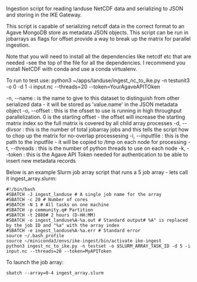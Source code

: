 Ingestion script for reading landuse NetCDF data and serializing to JSON and storing in the IKE Gateway.

This script is capable of serializing netcdf data in the correct format to an Agave MongoDB store as metadata JSON objects. This script can be run in jobarrays as flags for offset provide a way to break up the matrix for parallel ingestion.

Note that you will need to install all the dependencies like netcdf etc that are needed -see the top of the file for all the dependencies.  I recommend you install NetCDF with conda and use a conda virtualenv.


To run to test use:
python3 ~/apps/landuse/ingest_nc_to_ike.py -n testunit3 -o 0 -d 1 -i input.nc --threads=20 --token=YourAgaveAPITOken

-n, --name : is the name to give to this dataset to distinguish from other serialized data - it will be stored as 'value.name' in the JSON metadata object
-o, --offset : this is the ofsset to use is running in high throughput parallelization.  0 is the starting offset - the offset will increase the starting matrix index so the full matrix is covered by all child array processes
-d, --divsor : this is the number of total jobarray jobs and this tells the script how to chop up the matrix for no-overlap processesing
-i, --inputfile : this is the path to the inputfile - it will be copied to /tmp on each node for processing 
-t, --threads : this is the number of python threads to use on each node
-k, --token : this is the Agave API Token needed for authentication to be able to insert new metadata records


Below is an example Slurm job array script that runs a 5 job array - lets call it ingest_array.slurm:
```
#!/bin/bash
#SBATCH -J ingest_landuse # A single job name for the array
#SBATCH -c 20 # Number of cores
#SBATCH -N 1 # All tasks on one machine
#SBATCH -p community.q# Partition
#SBATCH -t 2880# 2 hours (D-HH:MM)
#SBATCH -o ingest_landuse%A-%a.out # Standard output# %A" is replaced by the job ID and "%a" with the array index
#SBATCH -e ingest_landuse%A-%a.err # Standard error
source ~/.bash_profile
source ~/miniconda3/envs/ike-ingest/bin/activate ike-ingest
python3 ingest_nc_to_ike.py -n testset -o $SLURM_ARRAY_TASK_ID -d 5 -i input.nc --threads=20 --token=MyAPIToken
```

To launch the job array:
```
sbatch --array=0-4 ingest_array.slurm 
```

